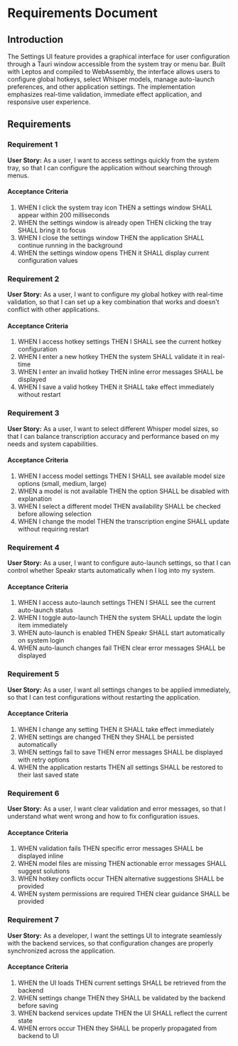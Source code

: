 # Requirements Document

## Introduction

The Settings UI feature provides a graphical interface for user configuration through a Tauri window
accessible from the system tray or menu bar. Built with Leptos and compiled to WebAssembly, the
interface allows users to configure global hotkeys, select Whisper models, manage auto-launch
preferences, and other application settings. The implementation emphasizes real-time validation,
immediate effect application, and responsive user experience.

## Requirements

### Requirement 1

**User Story:** As a user, I want to access settings quickly from the system tray, so that I can
configure the application without searching through menus.

#### Acceptance Criteria

1. WHEN I click the system tray icon THEN a settings window SHALL appear within 200 milliseconds
2. WHEN the settings window is already open THEN clicking the tray SHALL bring it to focus
3. WHEN I close the settings window THEN the application SHALL continue running in the background
4. WHEN the settings window opens THEN it SHALL display current configuration values

### Requirement 2

**User Story:** As a user, I want to configure my global hotkey with real-time validation, so that I
can set up a key combination that works and doesn't conflict with other applications.

#### Acceptance Criteria

1. WHEN I access hotkey settings THEN I SHALL see the current hotkey configuration
2. WHEN I enter a new hotkey THEN the system SHALL validate it in real-time
3. WHEN I enter an invalid hotkey THEN inline error messages SHALL be displayed
4. WHEN I save a valid hotkey THEN it SHALL take effect immediately without restart

### Requirement 3

**User Story:** As a user, I want to select different Whisper model sizes, so that I can balance
transcription accuracy and performance based on my needs and system capabilities.

#### Acceptance Criteria

1. WHEN I access model settings THEN I SHALL see available model size options (small, medium, large)
2. WHEN a model is not available THEN the option SHALL be disabled with explanation
3. WHEN I select a different model THEN availability SHALL be checked before allowing selection
4. WHEN I change the model THEN the transcription engine SHALL update without requiring restart

### Requirement 4

**User Story:** As a user, I want to configure auto-launch settings, so that I can control whether
Speakr starts automatically when I log into my system.

#### Acceptance Criteria

1. WHEN I access auto-launch settings THEN I SHALL see the current auto-launch status
2. WHEN I toggle auto-launch THEN the system SHALL update the login item immediately
3. WHEN auto-launch is enabled THEN Speakr SHALL start automatically on system login
4. WHEN auto-launch changes fail THEN clear error messages SHALL be displayed

### Requirement 5

**User Story:** As a user, I want all settings changes to be applied immediately, so that I can test
configurations without restarting the application.

#### Acceptance Criteria

1. WHEN I change any setting THEN it SHALL take effect immediately
2. WHEN settings are changed THEN they SHALL be persisted automatically
3. WHEN settings fail to save THEN error messages SHALL be displayed with retry options
4. WHEN the application restarts THEN all settings SHALL be restored to their last saved state

### Requirement 6

**User Story:** As a user, I want clear validation and error messages, so that I understand what
went wrong and how to fix configuration issues.

#### Acceptance Criteria

1. WHEN validation fails THEN specific error messages SHALL be displayed inline
2. WHEN model files are missing THEN actionable error messages SHALL suggest solutions
3. WHEN hotkey conflicts occur THEN alternative suggestions SHALL be provided
4. WHEN system permissions are required THEN clear guidance SHALL be provided

### Requirement 7

**User Story:** As a developer, I want the settings UI to integrate seamlessly with the backend
services, so that configuration changes are properly synchronized across the application.

#### Acceptance Criteria

1. WHEN the UI loads THEN current settings SHALL be retrieved from the backend
2. WHEN settings change THEN they SHALL be validated by the backend before saving
3. WHEN backend services update THEN the UI SHALL reflect the current state
4. WHEN errors occur THEN they SHALL be properly propagated from backend to UI
